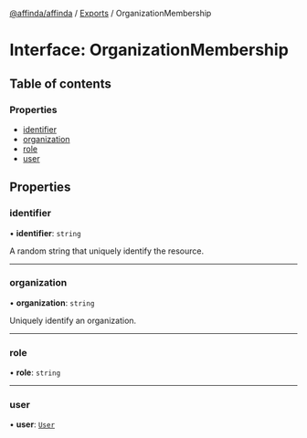 [@affinda/affinda](../README.md) / [Exports](../modules.md) / OrganizationMembership

# Interface: OrganizationMembership

## Table of contents

### Properties

- [identifier](OrganizationMembership.md#identifier)
- [organization](OrganizationMembership.md#organization)
- [role](OrganizationMembership.md#role)
- [user](OrganizationMembership.md#user)

## Properties

### identifier

• **identifier**: `string`

A random string that uniquely identify the resource.

___

### organization

• **organization**: `string`

Uniquely identify an organization.

___

### role

• **role**: `string`

___

### user

• **user**: [`User`](User.md)
